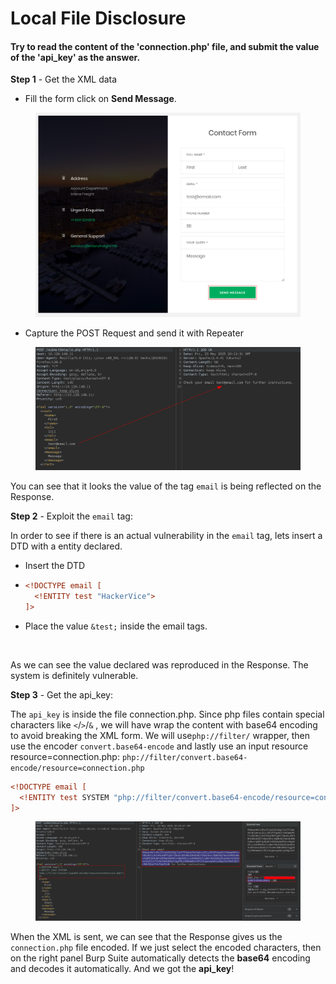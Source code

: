 # Local File Disclosure

#### Try to read the content of the 'connection.php' file, and submit the value of the 'api\_key' as the answer.

**Step 1** - Get the XML data

* Fill the form click on **Send Message**.

<figure><img src="../../../.gitbook/assets/image (1) (1).png" alt=""><figcaption></figcaption></figure>

* Capture the POST Request and send it with Repeater

<figure><img src="../../../.gitbook/assets/image (2) (1).png" alt=""><figcaption></figcaption></figure>

You can see that it looks the value of the tag `email` is being reflected on the Response.

**Step 2** - Exploit the `email` tag:

In order to see if there is an actual vulnerability in the `email` tag, lets insert a DTD with a entity declared.

* Insert the DTD
* ```xml
  <!DOCTYPE email [
    <!ENTITY test "HackerVice">
  ]>
  ```
* Place the value `&test;` inside the email tags.

<figure><img src="../../../.gitbook/assets/image (3) (1).png" alt=""><figcaption></figcaption></figure>

As we can see the value declared was reproduced in the Response. The system is definitely vulnerable.

**Step 3** - Get the api\_key:

The `api_key` is inside the file connection.php. Since php files contain special characters like `<`/`>`/`&` , we will have wrap the content with base64 encoding to avoid breaking the XML form. We will use`php://filter/` wrapper,  then use the encoder `convert.base64-encode` and lastly use an input resource resource=connection.php: `php://filter/convert.base64-encode/resource=connection.php`&#x20;

```xml
<!DOCTYPE email [
  <!ENTITY test SYSTEM "php://filter/convert.base64-encode/resource=connection.php">
]>
```

<figure><img src="../../../.gitbook/assets/image (248).png" alt=""><figcaption></figcaption></figure>

When the XML is sent, we can see that the Response gives us the `connection.php` file encoded. If we just select the encoded characters, then on the right panel Burp Suite automatically detects the **base64** encoding and decodes it automatically. And we got the **api\_key**!
